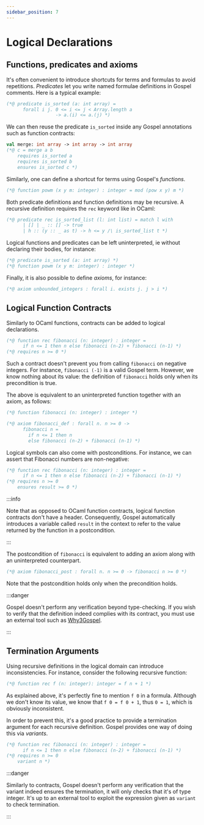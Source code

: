 ```yaml
---
sidebar_position: 7
---
```


# Logical Declarations

## Functions, predicates and axioms

It's often convenient to introduce shortcuts for terms and formulas to avoid
repetitions. *Predicates* let you write named formulae definitions in Gospel
comments. Here is a typical example:

```ocaml
(*@ predicate is_sorted (a: int array) =
      forall i j. 0 <= i <= j < Array.length a
                  -> a.(i) <= a.(j) *)
```

We can then reuse the predicate `is_sorted` inside any Gospel annotations such
as function contracts:

```ocaml
val merge: int array -> int array -> int array
(*@ c = merge a b
    requires is_sorted a
    requires is_sorted b
    ensures is_sorted c *)
```

Similarly, one can define a shortcut for terms using Gospel's *functions*.

```ocaml
(*@ function powm (x y m: integer) : integer = mod (pow x y) m *)
```

Both predicate definitions and function definitions may be
recursive. A recursive definition requires the `rec` keyword like in OCaml:

```ocaml
(*@ predicate rec is_sorted_list (l: int list) = match l with
      | [] | _ :: [] -> true
      | h :: (y :: _ as t) -> h <= y /\ is_sorted_list t *)
```

Logical functions and predicates can be left uninterpreted, ie without declaring
their bodies, for instance:

```ocaml
(*@ predicate is_sorted (a: int array) *)
(*@ function powm (x y m: integer) : integer *)
```

Finally, it is also possible to define *axioms*, for instance:

```ocaml
(*@ axiom unbounded_integers : forall i. exists j. j > i *)
```

## Logical Function Contracts

Similarly to OCaml functions, contracts can be added to logical declarations.

```ocaml {3}
(*@ function rec fibonacci (n: integer) : integer =
      if n <= 1 then n else fibonacci (n-2) + fibonacci (n-1) *)
(*@ requires n >= 0 *)
```

Such a contract doesn't prevent you from calling `fibonacci` on negative
integers. For instance, `fibonacci (-1)` is a valid Gospel term. However, we
know nothing about its value: the definition of `fibonacci` holds only when its
precondition is true.

The above is equivalent to an uninterpreted function together with an axiom, as
follows:

```ocaml
(*@ function fibonacci (n: integer) : integer *)

(*@ axiom fibonacci_def : forall n. n >= 0 ->
      fibonacci n =
        if n <= 1 then n
        else fibonacci (n-2) + fibonacci (n-1) *)
```

Logical symbols can also come with postconditions. For instance, we can assert
that Fibonacci numbers are non-negative:

```ocaml {4}
(*@ function rec fibonacci (n: integer) : integer =
      if n <= 1 then n else fibonacci (n-2) + fibonacci (n-1) *)
(*@ requires n >= 0
    ensures result >= 0 *)
```

:::info

Note that as opposed to OCaml function contracts, logical function contracts don't
have a header. Consequently, Gospel automatically introduces a variable called `result`
in the context to refer to the value returned by the
function in a postcondition.

:::

The postcondition of `fibonacci` is equivalent to adding an axiom along with an
uninterpreted counterpart.

```ocaml
(*@ axiom fibonacci_post : forall n. n >= 0 -> fibonacci n >= 0 *)
```

Note that the postcondition holds only when the precondition holds.

:::danger

Gospel doesn't perform any verification beyond type-checking. If you wish to
verify that the definition indeed complies with its contract, you must use an
external tool such as [Why3Gospel](https://github.com/ocaml-gospel/why3gospel).

:::

## Termination Arguments

Using recursive definitions in the logical domain can introduce inconsistencies.
For instance, consider the following recursive function:

```ocaml
(*@ function rec f (n: integer): integer = f n + 1 *)
```

As explained above, it's perfectly fine to mention `f 0` in a formula. Although
we don't know its value, we know that `f 0 = f 0 + 1`, thus `0 = 1`, which is
obviously inconsistent.

In order to prevent this, it's a good practice to provide a termination
argument for each recursive definition. Gospel provides one way of doing this
via *variants*.

```ocaml {4}
(*@ function rec fibonacci (n: integer) : integer =
      if n <= 1 then n else fibonacci (n-2) + fibonacci (n-1) *)
(*@ requires n >= 0
    variant n *)
```

:::danger

Similarly to contracts, Gospel doesn't perform any verification that the
variant indeed ensures the termination, it will only checks that it's of type
integer. It's up to an external tool to exploit the expression given as
`variant` to check termination.

:::

